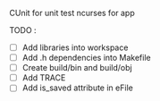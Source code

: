CUnit for unit test
ncurses for app

TODO : 
- [ ] Add libraries into workspace
- [ ] Add .h dependencies into Makefile
- [ ] Create build/bin and build/obj
- [ ] Add TRACE 
- [ ] Add is_saved attribute in eFile 
